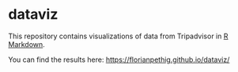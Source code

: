 # dataviz

This repository contains visualizations of data from Tripadvisor in [R Markdown](https://rmarkdown.rstudio.com). 

You can find the results here: https://florianpethig.github.io/dataviz/
